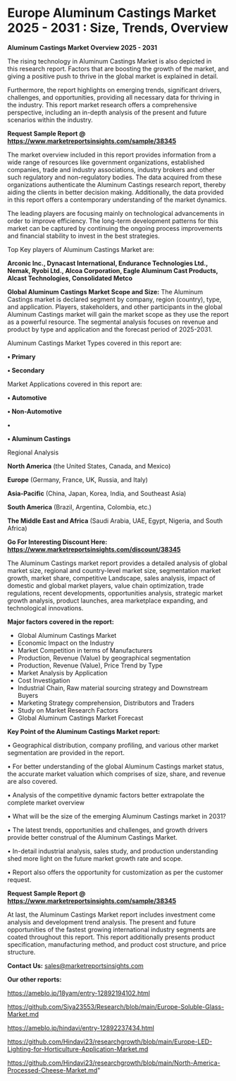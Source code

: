 # Europe Aluminum Castings Market 2025 - 2031 : Size, Trends, Overview

<Strong> Aluminum Castings Market Overview 2025 - 2031</strong>

The rising technology in Aluminum Castings Market is also depicted in this research report. Factors that are boosting the growth of the market, and giving a positive push to thrive in the global market is explained in detail.

Furthermore, the report highlights on emerging trends, significant drivers, challenges, and opportunities, providing all necessary data for thriving in the industry. This report market research offers a comprehensive perspective, including an in-depth analysis of the present and future scenarios within the industry.

<strong>Request Sample Report @ <a href=https://www.marketreportsinsights.com/sample/38345>https://www.marketreportsinsights.com/sample/38345</a></strong>

The market overview included in this report provides information from a wide range of resources like government organizations, established companies, trade and industry associations, industry brokers and other such regulatory and non-regulatory bodies. The data acquired from these organizations authenticate the Aluminum Castings research report, thereby aiding the clients in better decision making. Additionally, the data provided in this report offers a contemporary understanding of the market dynamics.

The leading players are focusing mainly on technological advancements in order to improve efficiency. The long-term development patterns for this market can be captured by continuing the ongoing process improvements and financial stability to invest in the best strategies.

Top Key players of Aluminum Castings Market are:

<strong>Arconic Inc., Dynacast International, Endurance Technologies Ltd., Nemak, Ryobi Ltd., Alcoa Corporation, Eagle Aluminum Cast Products, Alcast Technologies, Consolidated Metco</strong>

<strong><b>Global Aluminum Castings Market Scope and Size:</b></strong>
The Aluminum Castings market is declared segment by company, region (country), type, and application. Players, stakeholders, and other participants in the global Aluminum Castings market will gain the market scope as they use the report as a powerful resource. The segmental analysis focuses on revenue and product by type and application and the forecast period of 2025-2031.

Aluminum Castings Market Types covered in this report are:

<strong>•  Primary

•  Secondary</strong>

Market Applications covered in this report are:

<strong>•  Automotive

•  Non-Automotive

•  

•  Aluminum Castings</strong> 

Regional Analysis

<strong>North America</strong> (the United States, Canada, and Mexico)

<strong>Europe</strong> (Germany, France, UK, Russia, and Italy)

<strong>Asia-Pacific</strong> (China, Japan, Korea, India, and Southeast Asia)

<strong>South America</strong> (Brazil, Argentina, Colombia, etc.)

<strong>The Middle East and Africa</strong> (Saudi Arabia, UAE, Egypt, Nigeria, and South Africa)

<strong>Go For Interesting Discount Here: <a href=https://www.marketreportsinsights.com/discount/38345>https://www.marketreportsinsights.com/discount/38345</a></strong>

The Aluminum Castings market report provides a detailed analysis of global market size, regional and country-level market size, segmentation market growth, market share, competitive Landscape, sales analysis, impact of domestic and global market players, value chain optimization, trade regulations, recent developments, opportunities analysis, strategic market growth analysis, product launches, area marketplace expanding, and technological innovations.

<strong><b>Major factors covered in the report:</b></strong>
<ul>
  <li>Global Aluminum Castings Market </li>
  <li>Economic Impact on the Industry</li>
  <li>Market Competition in terms of Manufacturers</li>
  <li>Production, Revenue (Value) by geographical segmentation</li>
  <li>Production, Revenue (Value), Price Trend by Type</li>
  <li>Market Analysis by Application</li>
  <li>Cost Investigation</li>
  <li>Industrial Chain, Raw material sourcing strategy and Downstream Buyers</li>
  <li>Marketing Strategy comprehension, Distributors and Traders</li>
  <li>Study on Market Research Factors</li>
  <li>Global Aluminum Castings Market Forecast</li>
</ul>

<strong><b>Key Point of the Aluminum Castings Market report:</b></strong>

• Geographical distribution, company profiling, and various other market segmentation are provided in the report.

• For better understanding of the global Aluminum Castings market status, the accurate market valuation which comprises of size, share, and revenue are also covered.

• Analysis of the competitive dynamic factors better extrapolate the complete market overview

• What will be the size of the emerging Aluminum Castings market in 2031?

• The latest trends, opportunities and challenges, and growth drivers provide better construal of the Aluminum Castings Market.

• In-detail industrial analysis, sales study, and production understanding shed more light on the future market growth rate and scope.

• Report also offers the opportunity for customization as per the customer request.

<strong>Request Sample Report @ <a href=https://www.marketreportsinsights.com/sample/38345>https://www.marketreportsinsights.com/sample/38345</a></strong>

At last, the Aluminum Castings Market report includes investment come analysis and development trend analysis. The present and future opportunities of the fastest growing international industry segments are coated throughout this report. This report additionally presents product specification, manufacturing method, and product cost structure, and price structure.

<strong>Contact Us:</strong>
sales@marketreportsinsights.com

<strong>Our other reports:</strong>

<a href=https://ameblo.jp/18yam/entry-12892194102.html>https://ameblo.jp/18yam/entry-12892194102.html</a>

<a href=https://github.com/Siya23553/Research/blob/main/Europe-Soluble-Glass-Market.md>https://github.com/Siya23553/Research/blob/main/Europe-Soluble-Glass-Market.md</a>

<a href=https://ameblo.jp/hindavi/entry-12892237434.html>https://ameblo.jp/hindavi/entry-12892237434.html</a>

<a href=https://github.com/Hindavi23/researchgrowth/blob/main/Europe-LED-Lighting-for-Horticulture-Application-Market.md>https://github.com/Hindavi23/researchgrowth/blob/main/Europe-LED-Lighting-for-Horticulture-Application-Market.md</a>

<a href=https://github.com/Hindavi23/researchgrowth/blob/main/North-America-Processed-Cheese-Market.md>https://github.com/Hindavi23/researchgrowth/blob/main/North-America-Processed-Cheese-Market.md</a>"
